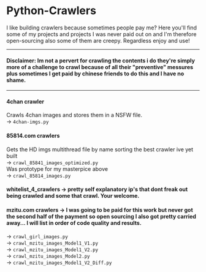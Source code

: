 # Python-Crawlers
I like building crawlers because sometimes people pay me? Here you'll find some of my projects and projects I was never paid out on and I'm therefore open-sourcing also some of them are creepy. Regardless enjoy and use!  

--------------------------------------------------------------------------------------------------------
#### Disclaimer: Im not a pervert for crawling the contents i do they're simply more of a challenge to crawl because of all their "preventive" messures plus sometimes I get paid by chinese friends to do this and I have no shame. 
--------------------------------------------------------------------------------------------------------
#### 4chan crawler 
Crawls 4chan images and stores them in a NSFW file.  
        -> `4chan-imgs.py`   
  
#### 85814.com crawlers  
Gets the HD imgs multithread file by name sorting the best crawler ive yet built  
        -> `crawl_85841_images_optimized.py`       
Was prototype for my masterpice above   
        -> `crawl_85814_images.py`       
  
#### whitelist_4_crawlers -> pretty self explanatory ip's that dont freak out being crawled and some that crawl. Your welcome. 

#### mzitu.com crawlers -> I was going to be paid for this work but never got the second half of the payment so open sourcing I also got                             pretty carried away... I will list in order of code quality and results. 
-> `crawl_girl_images.py`  
-> `crawl_mzitu_images_Model1_V1.py`   
-> `crawl_mzitu_images_Model1_V2.py`   
-> `crawl_mzitu_images_Model2.py`    
-> `crawl_mzitu_images_Model1_V2_Diff.py`    
        
